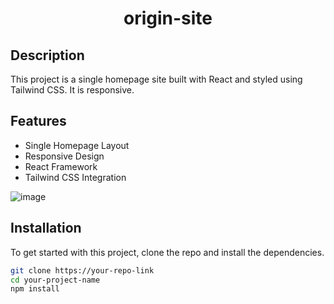 <h1 align="center">origin-site</h1>





## Description

This project is a single homepage site built with React and styled using Tailwind CSS. It is responsive.

## Features

- Single Homepage Layout
- Responsive Design
- React Framework
- Tailwind CSS Integration



![image](https://github.com/JonesSZN/origin-site/assets/110791038/eab50152-2f4b-4e20-9032-ccf4ae62583f)



## Installation

To get started with this project, clone the repo and install the dependencies.

```bash
git clone https://your-repo-link
cd your-project-name
npm install
